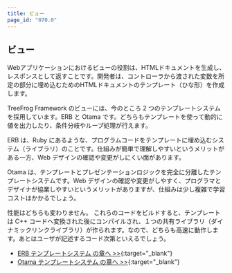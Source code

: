 ```yaml
---
title: ビュー
page_id: "070.0"
---
```


## ビュー

Webアプリケーションにおけるビューの役割は、HTMLドキュメントを生成し、レスポンスとして返すことです。開発者は、コントローラから渡された変数を所定の部分に埋め込むためのHTMLドキュメントのテンプレート（ひな形）を作成します。

TreeFrog Framework のビューには、今のところ 2 つのテンプレートシステムを採用しています。ERB と Otama です。どちらもテンプレートを使って動的に値を出力したり、条件分岐やループ処理が行えます。

ERB は、Ruby にあるような、プログラムコードをテンプレートに埋め込むシステム（ライブラリ）のことです。仕組みが簡単で理解しやすいというメリットがある一方、Web デザインの確認や変更がしにくい面があります。

Otama は、テンプレートとプレゼンテーションロジックを完全に分離したテンプレートシステムです。Web デザインの確認や変更がしやすく、プログラマとデザイナが協業しやすいというメリットがありますが、仕組みは少し複雑で学習コストはかかるでしょう。

性能はどちらも変わりません。
これらのコードをビルドすると、テンプレートは C++ コードへ変換された後にコンパイルされ、１つの共有ライブラリ（ダイナミックリンクライブラリ）が作られます。なので、どちらも高速に動作します。あとはユーザが記述するコード次第といえるでしょう。

* [ERB テンプレートシステム の章へ >>](/user-guide/ja/view/erb.html){:target="_blank"}
* [Otama テンプレートシステム の章へ >>](/user-guide/ja/view/otama-template-system.html){:target="_blank"}